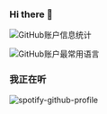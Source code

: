 ### Hi there 👋

![GitHub账户信息统计](https://github-stats.ubrong.com/api?username=viopsa233&show_icons=true&theme=tokyonight)

![GitHub账户最常用语言](https://github-stats.ubrong.com/api/top-langs/?username=viopsa233&layout=compact&theme=tokyonight)


<!--
**viopsa233/viopsa233** 截至目前该用户主页访问量(话说真的会有人访问我的主页吗.....)

![GitHud用户主页访问量](https://count.getloli.com/get/@viopsa233?theme=rule34)
-->

### 我正在听

![spotify-github-profile](https://spotify-github-profile.vercel.app/api/view.svg?uid=31rhxxkbifvfknvnuimmhm5fqzya&redirect=true][https://spotify-github-profile.vercel.app/api/view.svg?uid=31rhxxkbifvfknvnuimmhm5fqzya&cover_image=true&theme=default&show_offline=true&background_color=121212&interchange=true&bar_color_cover=true)
<!--
**viopsa233/viopsa233** is a ✨ _special_ ✨ repository because its `README.md` (this file) appears on your GitHub profile.

Here are some ideas to get you started:

- 🔭 I’m currently working on ...
- 🌱 I’m currently learning ...
- 👯 I’m looking to collaborate on ...
- 🤔 I’m looking for help with ...
- 💬 Ask me about ...
- 📫 How to reach me: ...
- 😄 Pronouns: ...
- ⚡ Fun fact: ...
-->


